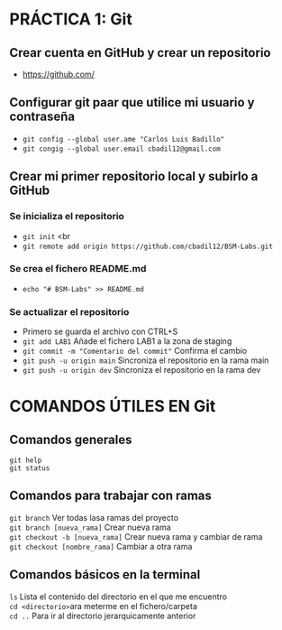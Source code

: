 # PRÁCTICA 1: Git
## Crear cuenta en GitHub y crear un repositorio
- https://github.com/
## Configurar git paar que utilice mi usuario y contraseña
- `git config --global user.ame "Carlos Luis Badillo"`
- `git congig --global user.email cbadil12@gmail.com`
## Crear mi primer repositorio local y subirlo a GitHub
### Se inicializa el repositorio
- `git init` <br
- `git remote add origin https://github.com/cbadil12/BSM-Labs.git`
### Se crea el fichero README.md
- `echo "# BSM-Labs" >> README.md`
### Se actualizar el repositorio
- Primero se guarda el archivo con CTRL+S
- `git add LAB1` Añade el fichero LAB1 a la zona de staging
- `git commit -m "Comentario del commit"` Confirma el cambio
- `git push -u origin main` Sincroniza el repositorio en la rama main
- `git push -u origin dev` Sincroniza el repositorio en la rama dev

# COMANDOS ÚTILES EN Git
## Comandos generales
`git help` <br />
`git status` <br />
## Comandos para trabajar con ramas
`git branch` Ver todas lasa ramas del proyecto <br />
`git branch [nueva_rama]` Crear nueva rama <br />
`git checkout -b [nueva_rama]` Crear nueva rama y cambiar de rama <br />
`git checkout [nombre_rama]` Cambiar a otra rama <br />

## Comandos básicos en la terminal
`ls` Lista el contenido del directorio en el que me encuentro <br />
`cd <directorio>`ara meterme en el fichero/carpeta <br />
`cd ..` Para ir al directorio jerarquicamente anterior <br />

